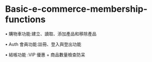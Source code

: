 # Basic-e-commerce-membership-functions

• 購物車功能:建立、讀取、添加產品和移除產品 

• Auth 會員功能:註冊、登入與登出功能  

• 結帳功能 :VIP 優惠 + 商品數量檢查防呆
